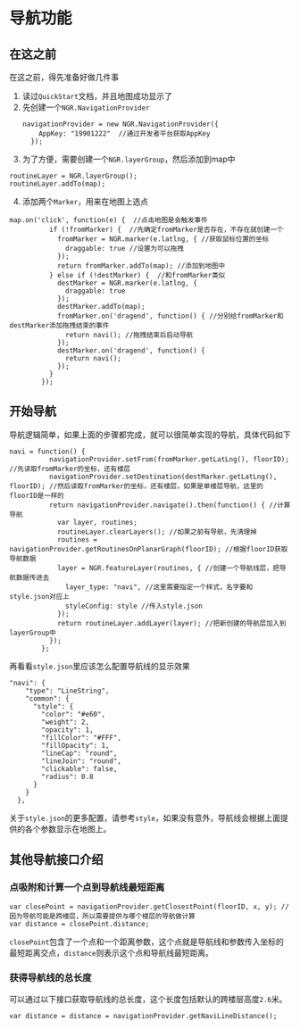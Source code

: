 # 导航功能
## 在这之前
在这之前，得先准备好做几件事
1. 读过``QuickStart``文档，并且地图成功显示了
2. 先创建一个``NGR.NavigationProvider``
	```
	navigationProvider = new NGR.NavigationProvider({
	    AppKey: "19901222"  //通过开发者平台获取AppKey
	  });
	```
3. 为了方便，需要创建一个``NGR.layerGroup``，然后添加到map中
```
routineLayer = NGR.layerGroup();
routineLayer.addTo(map);
```
4. 添加两个``Marker``，用来在地图上选点
```
map.on('click', function(e) {  //点击地图是会触发事件
          if (!fromMarker) {  //先确定fromMarker是否存在，不存在就创建一个
            fromMarker = NGR.marker(e.latlng, { //获取鼠标位置的坐标
              draggable: true //设置为可以拖拽
            });
            return fromMarker.addTo(map); //添加到地图中
          } else if (!destMarker) {  //和fromMarker类似
            destMarker = NGR.marker(e.latlng, {
              draggable: true
            });
            destMarker.addTo(map);
            fromMarker.on('dragend', function() { //分别给fromMarker和destMarker添加拖拽结束的事件
              return navi(); //拖拽结束后启动导航
            });
            destMarker.on('dragend', function() {
              return navi();
            });
          }
        });
```
## 开始导航
导航逻辑简单，如果上面的步骤都完成，就可以很简单实现的导航，具体代码如下
```
navi = function() {
          navigationProvider.setFrom(fromMarker.getLatLng(), floorID);  //先读取fromMarker的坐标，还有楼层
          navigationProvider.setDestination(destMarker.getLatLng(), floorID); //然后读取fromMarker的坐标，还有楼层，如果是单楼层导航，这里的floorID是一样的
          return navigationProvider.navigate().then(function() { //计算导航
            var layer, routines;
            routineLayer.clearLayers(); //如果之前有导航，先清理掉
            routines = navigationProvider.getRoutinesOnPlanarGraph(floorID); //根据floorID获取导航数据
            layer = NGR.featureLayer(routines, { //创建一个导航线层，把导航数据传进去
              layer_type: "navi", //这里需要指定一个样式，名字要和style.json对应上
              styleConfig: style //传入style.json
            });
            return routineLayer.addLayer(layer); //把新创建的导航层加入到layerGroup中
          });
        };
```
再看看``style.json``里应该怎么配置导航线的显示效果
```
"navi": {
    "type": "LineString",
    "common": {
      "style": {
        "color": "#e60",
        "weight": 2,
        "opacity": 1,
        "fillColor": "#FFF",
        "fillOpacity": 1,
        "lineCap": "round",
        "lineJoin": "round",
        "clickable": false,
        "radius": 0.8
      }
    }
  },
```
关于``style.json``的更多配置，请参考``style``，如果没有意外，导航线会根据上面提供的各个参数显示在地图上。
## 其他导航接口介绍
### 点吸附和计算一个点到导航线最短距离
```
var closePoint = navigationProvider.getClosestPoint(floorID, x, y); //因为导航可能是跨楼层，所以需要提供与哪个楼层的导航做计算
var distance = closePoint.distance;
```
``closePoint``包含了一个点和一个距离参数，这个点就是导航线和参数传入坐标的最短距离交点，``distance``则表示这个点和导航线最短距离。
### 获得导航线的总长度
可以通过以下接口获取导航线的总长度，这个长度包括默认的跨楼层高度``2.6``米。
```
var distance = distance = navigationProvider.getNaviLineDistance();
```












